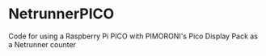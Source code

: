 # NetrunnerPICO
Code for using a Raspberry Pi PICO with PIMORONI's Pico Display Pack as a Netrunner counter
